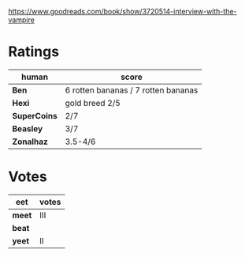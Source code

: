 <!-- TITLE: Interview With The Vampire -->
<!-- SUBTITLE: A quick summary of Interview With The Vampire -->
https://www.goodreads.com/book/show/3720514-interview-with-the-vampire

# Ratings
| human | score |
| --- | --- |
| **Ben** | 6 rotten bananas / 7 rotten bananas |
| **Hexi** | gold breed 2/5 |
| **SuperCoins** | 2/7 |
| **Beasley** | 3/7 |
| **Zonalhaz** | 3.5-4/6 |

# Votes
| eet | votes |
|  --- | --- |
| **meet** | III |
| **beat** |  |
| **yeet** | II |